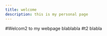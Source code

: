 ```yaml
---
title: welcome
description: this is my personal page
---
```

#Welcom2 to my webpage
blablabla
#t2
blabla
